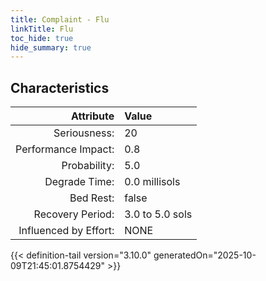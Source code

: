 ```yaml
---
title: Complaint - Flu
linkTitle: Flu
toc_hide: true
hide_summary: true
---
```

<!-- This is generated by the MarsSim HelpGenertor, do not edit. -->

## Characteristics

| Attribute      | Value |
|--------:|:------|
|Seriousness:|20|
|Performance Impact:|0.8|
|Probability:|5.0|
|Degrade Time:|0.0 millisols|
|Bed Rest:|false|
|Recovery Period:|3.0 to 5.0 sols|
|Influenced by Effort:|NONE|
 


{{< definition-tail version="3.10.0" generatedOn="2025-10-09T21:45:01.8754429" >}}

